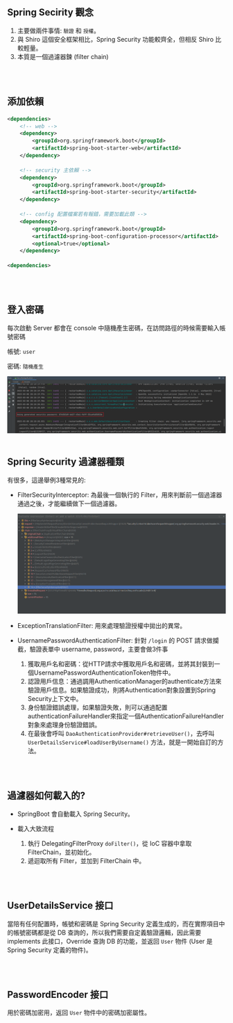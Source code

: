 ## Spring Secirity 觀念
1. 主要做兩件事情: `驗證` 和 `授權`。
2. 與 Shiro 這個安全框架相比，Spring Security 功能較齊全，但相反 Shiro 比較輕量。
3. 本質是一個過濾器鍊 (filter chain)

<br/>

<br/>

## 添加依賴
```xml
<dependencies>
    <!-- web -->
    <dependency>
        <groupId>org.springframework.boot</groupId>
        <artifactId>spring-boot-starter-web</artifactId>
    </dependency>

    <!-- security 主依賴 -->
    <dependency>
        <groupId>org.springframework.boot</groupId>
        <artifactId>spring-boot-starter-security</artifactId>
    </dependency>

    <!-- config 配置檔案若有報錯，需要加載此類 -->
    <dependency>
        <groupId>org.springframework.boot</groupId>
        <artifactId>spring-boot-configuration-processor</artifactId>
        <optional>true</optional>
    </dependency>

<dependencies>
```

<br/>

<br/>

## 登入密碼
每次啟動 Server 都會在 console 中隨機產生密碼，在訪問路徑的時候需要輸入帳號密碼

帳號: `user`

密碼: `隨機產生`

<img src="../../../_image/Snipaste_2023-03-08_20-25-58.png">

<br/>

<br/>

## Spring Security 過濾器種類
有很多，這邊舉例3種常見的: 

* FilterSecurityInterceptor: 為最後一個執行的 Filter，用來判斷前一個過濾器通過之後，才能繼續做下一個過濾器。

    <img src="../../../_image/Snipaste_2023-03-12_20-44-00.png">


* ExceptionTranslationFilter: 用來處理驗證授權中拋出的異常。

* UsernamePasswordAuthenticationFilter: 針對 `/login` 的 POST 請求做攔截，驗證表單中 username, password，主要會做3件事

    1. 獲取用戶名和密碼：從HTTP請求中獲取用戶名和密碼，並將其封裝到一個UsernamePasswordAuthenticationToken物件中。
    2. 認證用戶信息：通過調用AuthenticationManager的authenticate方法來驗證用戶信息。如果驗證成功，則將Authentication對象設置到Spring Security上下文中。
    3. 身份驗證錯誤處理，如果驗證失敗，則可以通過配置authenticationFailureHandler來指定一個AuthenticationFailureHandler對象來處理身份驗證錯誤。
    4. 在最後會呼叫 `DaoAuthenticationProvider#retrieveUser()`，去呼叫 `UserDetailsService#loadUserByUsername()` 方法，就是一開始自訂的方法。

<br/>

<br/>

## 過濾器如何載入的?
* SpringBoot 會自動載入 Spring Security。

* 載入大致流程
    1. 執行 DelegatingFilterProxy `doFilter()`，從 IoC 容器中拿取 FilterChain，並初始化。
    2. 遞迴取所有 Filter，並加到 FilterChain 中。

<br/>

<br/>

## UserDetailsService 接口
當陪有任何配置時，帳號和密碼是 Spring Security 定義生成的，而在實際項目中的帳號密碼都是從 DB 查詢的，所以我們需要自定義驗證邏輯，因此需要 implements 此接口，Override 查詢 DB 的功能，並返回 `User` 物件 (User 是 Spring Security 定義的物件)。  

<br/>

<br/>

## PasswordEncoder 接口
用於密碼加密用，返回 `User` 物件中的密碼加密屬性。

<br/>

<br/>
